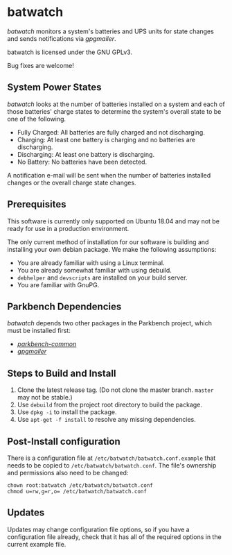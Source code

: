 # batwatch

_batwatch_ monitors a system's batteries and UPS units for state changes and sends
notifications via _gpgmailer_.

batwatch is licensed under the GNU GPLv3.

Bug fixes are welcome!

## System Power States

_batwatch_ looks at the number of batteries installed on a system and each of those
batteries' charge states to determine the system's overall state to be one of the following.

* Fully Charged: All batteries are fully charged and not discharging.
* Charging: At least one battery is charging and no batteries are discharging.
* Discharging: At least one battery is discharging.
* No Battery: No batteries have been detected.

A notification e-mail will be sent when the number of batteries installed changes or the
overall charge state changes.

## Prerequisites

This software is currently only supported on Ubuntu 18.04 and may not be ready for use in a production environment.

The only current method of installation for our software is building and installing your own debian package. We make the following assumptions:

*    You are already familiar with using a Linux terminal.
*    You are already somewhat familiar with using debuild.
*    `debhelper` and `devscripts` are installed on your build server.
*    You are familiar with GnuPG.

## Parkbench Dependencies

_batwatch_ depends two other packages in the Parkbench project, which must be installed
first:

* [_parkbench-common_](https://github.com/park-bench/parkbench-common)
* [_gpgmailer_](https://github.com/park-bench/gpgmailer)

## Steps to Build and Install

1. Clone the latest release tag. (Do not clone the master branch. `master` may not be stable.)
2. Use `debuild` from the project root directory to build the package.
3. Use `dpkg -i` to install the package.
4. Use `apt-get -f install` to resolve any missing dependencies.

## Post-Install configuration

There is a configuration file at `/etc/batwatch/batwatch.conf.example` that needs to be
copied to `/etc/batwatch/batwatch.conf`. The file's ownership and permissions also need to
be changed:

```
chown root:batwatch /etc/batwatch/batwatch.conf
chmod u=rw,g=r,o= /etc/batwatch/batwatch.conf
```

## Updates

Updates may change configuration file options, so if you have a configuration
file already, check that it has all of the required options in the current
example file.
